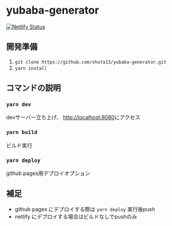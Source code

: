 # yubaba-generator
[![Netlify Status](https://api.netlify.com/api/v1/badges/ad3621e6-b27f-426e-89d9-21ba19e3a036/deploy-status)](https://app.netlify.com/sites/practical-volhard-5c9dc0/deploys)
## 開発準備
1. `git clone https://github.com/shuta13/yubaba-generator.git`
2. `yarn install`
## コマンドの説明
### `yarn dev`
devサーバー立ち上げ、 <http://localhost:8080>にアクセス
### `yarn build`
ビルド実行
### `yarn deploy`
github pages用デプロイオプション
## 補足
- github pages にデプロイする際は `yarn deploy` 実行後push
- netlify にデプロイする場合はビルドなしでpushのみ